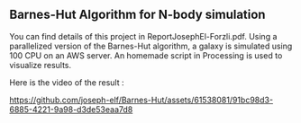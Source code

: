 ## Barnes-Hut Algorithm for N-body simulation
You can find details of this project in ReportJosephEl-Forzli.pdf.
Using a parallelized version of the Barnes-Hut algorithm, a galaxy is simulated using 100 CPU on an AWS server. 
An homemade script in Processing is used to visualize results. 

Here is the video of the result :

https://github.com/joseph-elf/Barnes-Hut/assets/61538081/91bc98d3-6885-4221-9a98-d3de53eaa7d8

